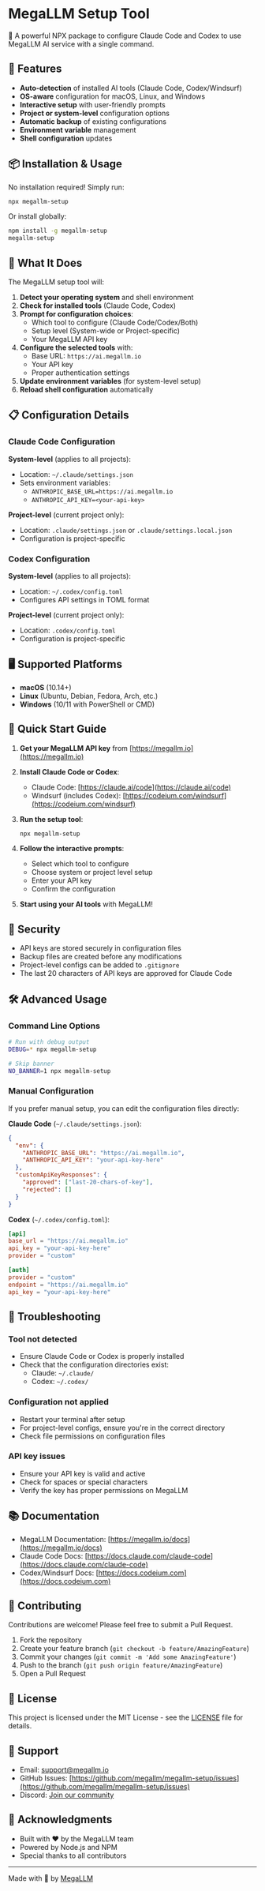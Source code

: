 # MegaLLM Setup Tool

🚀 A powerful NPX package to configure Claude Code and Codex to use MegaLLM AI service with a single command.

## 🎯 Features

- **Auto-detection** of installed AI tools (Claude Code, Codex/Windsurf)
- **OS-aware** configuration for macOS, Linux, and Windows
- **Interactive setup** with user-friendly prompts
- **Project or system-level** configuration options
- **Automatic backup** of existing configurations
- **Environment variable** management
- **Shell configuration** updates

## 📦 Installation & Usage

No installation required! Simply run:

```bash
npx megallm-setup
```

Or install globally:

```bash
npm install -g megallm-setup
megallm-setup
```

## 🔧 What It Does

The MegaLLM setup tool will:

1. **Detect your operating system** and shell environment
2. **Check for installed tools** (Claude Code, Codex)
3. **Prompt for configuration choices**:
   - Which tool to configure (Claude Code/Codex/Both)
   - Setup level (System-wide or Project-specific)
   - Your MegaLLM API key
4. **Configure the selected tools** with:
   - Base URL: `https://ai.megallm.io`
   - Your API key
   - Proper authentication settings
5. **Update environment variables** (for system-level setup)
6. **Reload shell configuration** automatically

## 📋 Configuration Details

### Claude Code Configuration

**System-level** (applies to all projects):
- Location: `~/.claude/settings.json`
- Sets environment variables:
  - `ANTHROPIC_BASE_URL=https://ai.megallm.io`
  - `ANTHROPIC_API_KEY=<your-api-key>`

**Project-level** (current project only):
- Location: `.claude/settings.json` or `.claude/settings.local.json`
- Configuration is project-specific

### Codex Configuration

**System-level** (applies to all projects):
- Location: `~/.codex/config.toml`
- Configures API settings in TOML format

**Project-level** (current project only):
- Location: `.codex/config.toml`
- Configuration is project-specific

## 🖥️ Supported Platforms

- **macOS** (10.14+)
- **Linux** (Ubuntu, Debian, Fedora, Arch, etc.)
- **Windows** (10/11 with PowerShell or CMD)

## 🚀 Quick Start Guide

1. **Get your MegaLLM API key** from [https://megallm.io](https://megallm.io)

2. **Install Claude Code or Codex**:
   - Claude Code: [https://claude.ai/code](https://claude.ai/code)
   - Windsurf (includes Codex): [https://codeium.com/windsurf](https://codeium.com/windsurf)

3. **Run the setup tool**:
   ```bash
   npx megallm-setup
   ```

4. **Follow the interactive prompts**:
   - Select which tool to configure
   - Choose system or project level setup
   - Enter your API key
   - Confirm the configuration

5. **Start using your AI tools** with MegaLLM!

## 🔐 Security

- API keys are stored securely in configuration files
- Backup files are created before any modifications
- Project-level configs can be added to `.gitignore`
- The last 20 characters of API keys are approved for Claude Code

## 🛠️ Advanced Usage

### Command Line Options

```bash
# Run with debug output
DEBUG=* npx megallm-setup

# Skip banner
NO_BANNER=1 npx megallm-setup
```

### Manual Configuration

If you prefer manual setup, you can edit the configuration files directly:

**Claude Code** (`~/.claude/settings.json`):
```json
{
  "env": {
    "ANTHROPIC_BASE_URL": "https://ai.megallm.io",
    "ANTHROPIC_API_KEY": "your-api-key-here"
  },
  "customApiKeyResponses": {
    "approved": ["last-20-chars-of-key"],
    "rejected": []
  }
}
```

**Codex** (`~/.codex/config.toml`):
```toml
[api]
base_url = "https://ai.megallm.io"
api_key = "your-api-key-here"
provider = "custom"

[auth]
provider = "custom"
endpoint = "https://ai.megallm.io"
api_key = "your-api-key-here"
```

## 🐛 Troubleshooting

### Tool not detected
- Ensure Claude Code or Codex is properly installed
- Check that the configuration directories exist:
  - Claude: `~/.claude/`
  - Codex: `~/.codex/`

### Configuration not applied
- Restart your terminal after setup
- For project-level configs, ensure you're in the correct directory
- Check file permissions on configuration files

### API key issues
- Ensure your API key is valid and active
- Check for spaces or special characters
- Verify the key has proper permissions on MegaLLM

## 📚 Documentation

- MegaLLM Documentation: [https://megallm.io/docs](https://megallm.io/docs)
- Claude Code Docs: [https://docs.claude.com/claude-code](https://docs.claude.com/claude-code)
- Codex/Windsurf Docs: [https://docs.codeium.com](https://docs.codeium.com)

## 🤝 Contributing

Contributions are welcome! Please feel free to submit a Pull Request.

1. Fork the repository
2. Create your feature branch (`git checkout -b feature/AmazingFeature`)
3. Commit your changes (`git commit -m 'Add some AmazingFeature'`)
4. Push to the branch (`git push origin feature/AmazingFeature`)
5. Open a Pull Request

## 📝 License

This project is licensed under the MIT License - see the [LICENSE](LICENSE) file for details.

## 💬 Support

- Email: support@megallm.io
- GitHub Issues: [https://github.com/megallm/megallm-setup/issues](https://github.com/megallm/megallm-setup/issues)
- Discord: [Join our community](https://discord.gg/megallm)

## 🙏 Acknowledgments

- Built with ❤️ by the MegaLLM team
- Powered by Node.js and NPM
- Special thanks to all contributors

---

Made with 🚀 by [MegaLLM](https://megallm.io)
